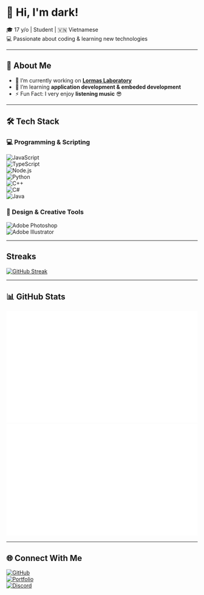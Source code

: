 # 👋 Hi, I'm dark!  
🎓 17 y/o | Student | 🇻🇳 Vietnamese  
💻 Passionate about coding & learning new technologies  

---

## 🚀 About Me  
- 🔭 I’m currently working on **[Lormas Laboratory](https://discord.lormas.net)**  
- 🌱 I’m learning **application development & embeded development**  
- ⚡ Fun Fact: I very enjoy **listening music** 😎  

---

## 🛠 Tech Stack  
### 💻 Programming & Scripting  
![JavaScript](https://img.shields.io/badge/JavaScript-F7DF1E?style=for-the-badge&logo=javascript&logoColor=black)  
![TypeScript](https://img.shields.io/badge/TypeScript-3178C6?style=for-the-badge&logo=typescript&logoColor=white)  
![Node.js](https://img.shields.io/badge/Node.js-339933?style=for-the-badge&logo=node.js&logoColor=white)  
![Python](https://img.shields.io/badge/Python-3776AB?style=for-the-badge&logo=python&logoColor=white)  
![C++](https://img.shields.io/badge/C++-00599C?style=for-the-badge&logo=c%2B%2B&logoColor=white)  
![C#](https://img.shields.io/badge/C%23-239120?style=for-the-badge&logo=c-sharp&logoColor=white)  
![Java](https://img.shields.io/badge/Java-007396?style=for-the-badge&logo=java&logoColor=white)  

### 🎨 Design & Creative Tools  
![Adobe Photoshop](https://img.shields.io/badge/Adobe%20Photoshop-31A8FF?style=for-the-badge&logo=Adobe-Photoshop&logoColor=white)  
![Adobe Illustrator](https://img.shields.io/badge/Adobe%20Illustrator-FF9A00?style=for-the-badge&logo=adobeillustrator&logoColor=white)  

---

## Streaks
<a href="https://git.io/streak-stats"><img src="https://streak-stats.demolab.com?user=darktheopest&theme=dark&border_radius=5&border=EB5454&background=45%2C71372B%2C34073D&currStreakNum=F4762D" alt="GitHub Streak" /></a>

---

## 📊 GitHub Stats  
  <div>
    <img src="https://raw.githubusercontent.com/darktheopest/github-stats/master/generated/overview.svg#gh-dark-mode-only">
    <img src="https://raw.githubusercontent.com/darktheopest/github-stats/master/generated/languages.svg#gh-dark-mode-only">
  </div>

---

## 🌐 Connect With Me  
[![GitHub](https://img.shields.io/badge/GitHub-181717?style=for-the-badge&logo=github)](https://github.com/darktheopest)  
[![Portfolio](https://img.shields.io/badge/Portfolio-000000?style=for-the-badge&logo=About.me&logoColor=white)](https://dark.lormas.net)  
[![Discord](https://img.shields.io/badge/Discord-5865F2?style=for-the-badge&logo=discord&logoColor=white)](https://discord.com/users/926643835419910184)  
